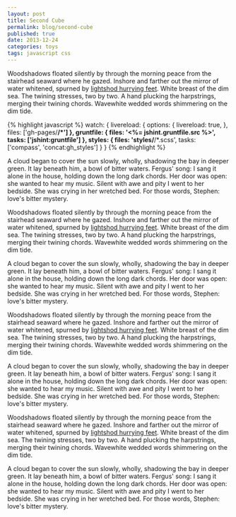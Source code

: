 ```yaml
---
layout: post
title: Second Cube
permalink: blog/second-cube
published: true
date: 2013-12-24
categories: toys
tags: javascript css
---
```


Woodshadows floated silently by through the morning peace from the stairhead seaward where he gazed. Inshore and farther out the mirror of water whitened, spurned by [lightshod hurrying feet](#). White breast of the dim sea. The twining stresses, two by two. A hand plucking the harpstrings, merging their twining chords. Wavewhite wedded words shimmering on the dim tide.

{% highlight javascript %}
watch: {
  livereload: {
    options: {
      livereload: true,
    },
    files: ['gh-pages/**/*']
  },
  gruntfile: {
    files: '<%= jshint.gruntfile.src %>',
    tasks: ['jshint:gruntfile']
  },
  styles: {
    files: 'styles/**/*.scss',
    tasks: ['compass', 'concat:gh_styles']
  }
}
{% endhighlight %}

A cloud began to cover the sun slowly, wholly, shadowing the bay in deeper green. It lay beneath him, a bowl of bitter waters. Fergus' song: I sang it alone in the house, holding down the long dark chords. Her door was open: she wanted to hear my music. Silent with awe and pity I went to her bedside. She was crying in her wretched bed. For those words, Stephen: love's bitter mystery.

Woodshadows floated silently by through the morning peace from the stairhead seaward where he gazed. Inshore and farther out the mirror of water whitened, spurned by [lightshod hurrying feet](#). White breast of the dim sea. The twining stresses, two by two. A hand plucking the harpstrings, merging their twining chords. Wavewhite wedded words shimmering on the dim tide.

A cloud began to cover the sun slowly, wholly, shadowing the bay in deeper green. It lay beneath him, a bowl of bitter waters. Fergus' song: I sang it alone in the house, holding down the long dark chords. Her door was open: she wanted to hear my music. Silent with awe and pity I went to her bedside. She was crying in her wretched bed. For those words, Stephen: love's bitter mystery.

Woodshadows floated silently by through the morning peace from the stairhead seaward where he gazed. Inshore and farther out the mirror of water whitened, spurned by [lightshod hurrying feet](#). White breast of the dim sea. The twining stresses, two by two. A hand plucking the harpstrings, merging their twining chords. Wavewhite wedded words shimmering on the dim tide.

A cloud began to cover the sun slowly, wholly, shadowing the bay in deeper green. It lay beneath him, a bowl of bitter waters. Fergus' song: I sang it alone in the house, holding down the long dark chords. Her door was open: she wanted to hear my music. Silent with awe and pity I went to her bedside. She was crying in her wretched bed. For those words, Stephen: love's bitter mystery.

Woodshadows floated silently by through the morning peace from the stairhead seaward where he gazed. Inshore and farther out the mirror of water whitened, spurned by [lightshod hurrying feet](#). White breast of the dim sea. The twining stresses, two by two. A hand plucking the harpstrings, merging their twining chords. Wavewhite wedded words shimmering on the dim tide.

A cloud began to cover the sun slowly, wholly, shadowing the bay in deeper green. It lay beneath him, a bowl of bitter waters. Fergus' song: I sang it alone in the house, holding down the long dark chords. Her door was open: she wanted to hear my music. Silent with awe and pity I went to her bedside. She was crying in her wretched bed. For those words, Stephen: love's bitter mystery.
